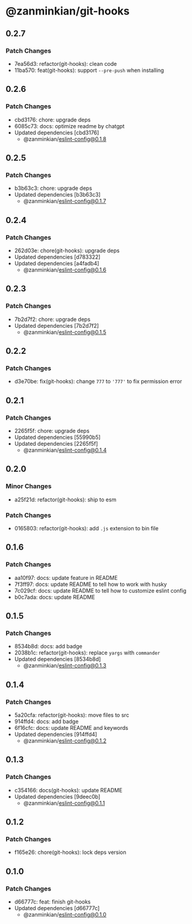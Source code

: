 # @zanminkian/git-hooks

## 0.2.7

### Patch Changes

- 7ea56d3: refactor(git-hooks): clean code
- 11ba570: feat(git-hooks): support `--pre-push` when installing

## 0.2.6

### Patch Changes

- cbd3176: chore: upgrade deps
- 6085c73: docs: optimize readme by chatgpt
- Updated dependencies [cbd3176]
  - @zanminkian/eslint-config@0.1.8

## 0.2.5

### Patch Changes

- b3b63c3: chore: upgrade deps
- Updated dependencies [b3b63c3]
  - @zanminkian/eslint-config@0.1.7

## 0.2.4

### Patch Changes

- 262d03e: chore(git-hooks): upgrade deps
- Updated dependencies [d783322]
- Updated dependencies [a4fadb4]
  - @zanminkian/eslint-config@0.1.6

## 0.2.3

### Patch Changes

- 7b2d7f2: chore: upgrade deps
- Updated dependencies [7b2d7f2]
  - @zanminkian/eslint-config@0.1.5

## 0.2.2

### Patch Changes

- d3e70be: fix(git-hooks): change `777` to `'777'` to fix permission error

## 0.2.1

### Patch Changes

- 2265f5f: chore: upgrade deps
- Updated dependencies [55990b5]
- Updated dependencies [2265f5f]
  - @zanminkian/eslint-config@0.1.4

## 0.2.0

### Minor Changes

- a25f21d: refactor(git-hooks): ship to esm

### Patch Changes

- 0165803: refactor(git-hooks): add `.js` extension to bin file

## 0.1.6

### Patch Changes

- aa10f97: docs: update feature in README
- 7f3ff97: docs: update README to tell how to work with husky
- 7c029cf: docs: update README to tell how to customize eslint config
- b0c7ada: docs: update README

## 0.1.5

### Patch Changes

- 8534b8d: docs: add badge
- 2038b1c: refactor(git-hooks): replace `yargs` with `commander`
- Updated dependencies [8534b8d]
  - @zanminkian/eslint-config@0.1.3

## 0.1.4

### Patch Changes

- 5a20cfa: refactor(git-hooks): move files to src
- 914ffd4: docs: add badge
- 6f16cfc: docs: update README and keywords
- Updated dependencies [914ffd4]
  - @zanminkian/eslint-config@0.1.2

## 0.1.3

### Patch Changes

- c354166: docs(git-hooks): update README
- Updated dependencies [9deec0b]
  - @zanminkian/eslint-config@0.1.1

## 0.1.2

### Patch Changes

- f165e26: chore(git-hooks): lock deps version

## 0.1.0

### Patch Changes

- d66777c: feat: finish git-hooks
- Updated dependencies [d66777c]
  - @zanminkian/eslint-config@0.1.0
